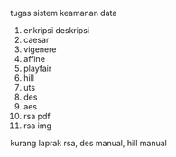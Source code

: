 tugas sistem keamanan data 
1. enkripsi deskripsi
2. caesar
3. vigenere
4. affine
5. playfair
6. hill
7. uts
8. des
9. aes
10. rsa pdf
11. rsa img
    
kurang laprak rsa, des manual, hill manual